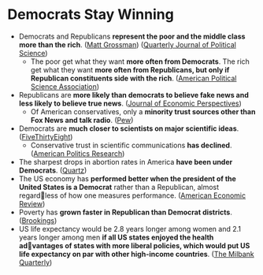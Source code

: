 # Democrats Stay Winning

* Democrats and Republicans **represent the poor and the middle class more than the rich**. \([Matt Grossman](http://matthewg.org/Gilens-Parties4.pdf#page=26)\) \([Quarterly Journal of Political Science](https://twin.sci-hub.st/6714/210f4ff078df3f4bd7ac723e85724a10/rhodes2017.pdf#page=13)\)
  * The poor get what they want **more often from Democrats**. The rich get what they want **more often from Republicans, but only if Republican constituents side with the rich**. \([American Political Science Association](http://www.columbia.edu/~jrl2124/partypurse.pdf)\)
* Republicans are **more likely than democrats to believe fake news and less likely to believe true news**. \([Journal of Economic Perspectives](https://web.stanford.edu/~gentzkow/research/fakenews.pdf#page=19)\)
  * Of American conservatives, only a **minority trust sources other than Fox News and talk radio**. \([Pew](https://www.journalism.org/2014/10/21/political-polarization-media-habits/pj_14-10-21_mediapolarization-12/)\)
* Democrats are **much closer to scientists on major scientific ideas**. \([FiveThirtyEight](https://fivethirtyeight.com/features/americans-and-scientists-agree-more-on-vaccines-than-on-other-hot-button-issues/)\)
  * Conservative trust in scientific communications **has declined**. \([American Politics Research](https://journals.sagepub.com/doi/pdf/10.1177/1532673X17719507#page=7)\)
* The sharpest drops in abortion rates in America **have been under Democrats**. \([Quartz](https://qz.com/857273/the-sharpest-drops-in-abortion-rates-in-america-have-been-under-democratic-presidents/)\)
* The US economy has **performed better when the president of the United States is a Democrat** rather than a Republican, almost regardless of how one measures performance. \([American Economic Review](https://www.aeaweb.org/research/why-does-the-economy-do-better-democrats-white-house)\)
* Poverty has **grown faster in Republican than Democrat districts**. \([Brookings](https://www.brookings.edu/research/poverty-crosses-party-lines/#AL)\)
* US life expectancy would be 2.8 years longer among women and 2.1 years longer among men **if all US states enjoyed the health advantages of states with more liberal policies, which would put US life expectancy on par with other high-income countries**. \([The Milbank Quarterly](https://onlinelibrary.wiley.com/doi/pdf/10.1111/1468-0009.12469)\)

